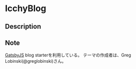 # IcchyBlog
## Description

## Note
[GatsbyJS](https://www.gatsbyjs.org/) blog starterを利用している。
テーマの作成者は、Greg Lobinski(@greglobinski)さん。